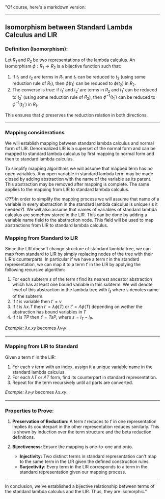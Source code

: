 "Of course, here's a markdown version:

---

## Isomorphism between Standard Lambda Calculus and LIR

### Definition (Isomorphism):
Let $R_1$ and $R_2$ be two representations of the lambda calculus. An isomorphism $\phi: R_1 \to R_2$ is a bijective function such that:
1. If $t_1$ and $t_2$ are terms in $R_1$ and $t_1$ can be reduced to $t_2$ (using some reduction rule of $R_1$), then $\phi(t_1)$ can be reduced to $\phi(t_2)$ in $R_2$.
2. The converse is true: if $t_1'$ and $t_2'$ are terms in $R_2$ and $t_1'$ can be reduced to $t_2'$ (using some reduction rule of $R_2$), then $\phi^{-1}(t_1')$ can be reduced to $\phi^{-1}(t_2')$ in $R_1$.

This ensures that $\phi$ preserves the reduction relation in both directions.

---

### Mapping considerations

We will establish mapping between standard lambda calculus and normal form of LIR. Denormalized LIR is a superset of the normal form and can be mapped to standard lambda calculus by first mapping to normal form and then to standard lambda calculus.

To simplify mapping algorithms we will assume that mapped term has no open variables. Any open variable in standard lambda term may be made closed by adding abstraction with the name of the variable as its parent. This abstraction may be removed after mapping is complete. The same applies to the mapping from LIR to standard lambda calculus.

(???)In order to simplify the mapping process we will assume that name of a variable in every abstraction in the standard lambda calculus is unique (Is it needed?). We will also assume that names of variables of standard lambda calculus are somehow stored in the LIR. This can be done by adding a variable name field to the abstraction node. This field will be used to map abstractions from LIR to standard lambda calculus.

### Mapping from Standard to LIR

Since the LIR doesn't change structure of standard lambda tree, we can map from standard to LIR by simply replacing nodes of the tree with their LIR's counterparts. In particular if we have a term $t$ in the standard representation, we can map it to a term $t'$ in the LIR by applying the following recursive algorithm:

1. For each subterm $s$ of the term $t$ find its nearest ancestor abstraction which has at least one bound variable in this subterm. We will denote level of this abstraction in the lambda tree with $l_s$ where $s$ denotes name of the subterm.
2. If $t$ is variable then $t' = v$
3. If $t$ is $λx.T$ then $t' = λ\phi(T)$ or $t' = Λ\phi(T)$ depending on wether the abstraction has bound variables in $T$
4. If $t$ is $TP$ then $t' = TsP$, where $s = l_T - l_P$.

*Example:* $\lambda x. x y$ becomes $\lambda v_1v$.

---

### Mapping from LIR to Standard

Given a term $t'$ in the LIR:

1. For each $v$ term with an index, assign it a unique variable name in the standard lambda calculus.
2. For each $\lambda T$ or $\Lambda T$ form, find its counterpart in standard representation.
3. Repeat for the term recursively until all parts are converted.

*Example:* $\lambda v_1v$ becomes $\lambda x. x y$.

---

### Properties to Prove:

1. **Preservation of Reduction:** A term $t$ reduces to $t'$ in one representation implies its counterpart in the other representation reduces similarly. This is shown by induction over the term structure and the beta reduction definitions.

2. **Bijectiveness:** Ensure the mapping is one-to-one and onto.

   - **Injectivity:** Two distinct terms in standard representation can't map to the same term in the LIR given the defined construction rules.
   - **Surjectivity:** Every term in the LIR corresponds to a term in the standard representation given our mapping process.

---

In conclusion, we've established a bijective relationship between terms of the standard lambda calculus and the LIR. Thus, they are isomorphic."